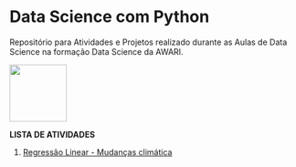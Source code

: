 # Data Science com Python
Repositório para Atividades e Projetos realizado durante as Aulas de Data Science na formação Data Science da AWARI.

<img src="https://awari.com.br/wp-content/uploads/2022/01/Logo.png"  style="height: 100px; width:100px;"/>

**LISTA DE ATIVIDADES**

01. [Regressão Linear - Mudanças climática]()

